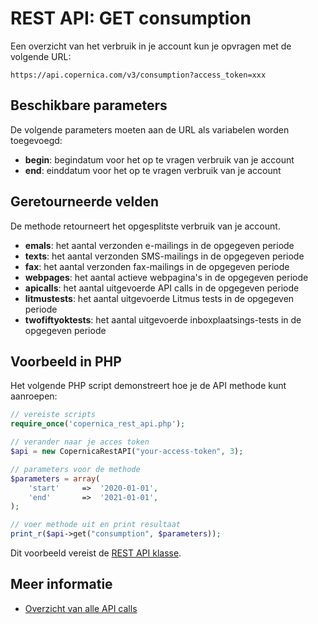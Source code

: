 # REST API: GET consumption

Een overzicht van het verbruik in je account kun je opvragen
met de volgende URL:

`https://api.copernica.com/v3/consumption?access_token=xxx`

## Beschikbare parameters

De volgende parameters moeten aan de URL als variabelen worden toegevoegd:

* **begin**: begindatum voor het op te vragen verbruik van je account
* **end**: einddatum voor het op te vragen verbruik van je account

## Geretourneerde velden

De methode retourneert het opgesplitste verbruik van je account.

* **emals**: het aantal verzonden e-mailings in de opgegeven periode
* **texts**: het aantal verzonden SMS-mailings in de opgegeven periode
* **fax**: het aantal verzonden fax-mailings in de opgegeven periode
* **webpages**: het aantal actieve webpagina's in de opgegeven periode
* **apicalls**: het aantal uitgevoerde API calls in de opgegeven periode
* **litmustests**: het aantal uitgevoerde Litmus tests in de opgegeven periode
* **twofiftyoktests**: het aantal uitgevoerde inboxplaatsings-tests in de opgegeven periode

## Voorbeeld in PHP

Het volgende PHP script demonstreert hoe je de API methode kunt aanroepen:

```php
// vereiste scripts
require_once('copernica_rest_api.php');

// verander naar je acces token
$api = new CopernicaRestAPI("your-access-token", 3);

// parameters voor de methode
$parameters = array(
    'start'     =>  '2020-01-01',
    'end'       =>  '2021-01-01',
);

// voer methode uit en print resultaat
print_r($api->get("consumption", $parameters));
```

Dit voorbeeld vereist de [REST API klasse](rest-php).
    
## Meer informatie

* [Overzicht van alle API calls](rest-api)

